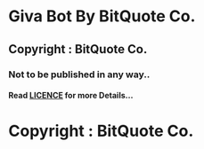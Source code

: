 # Giva Bot By BitQuote Co.
## Copyright : BitQuote Co.
### Not to be published in any way..
#### Read [LICENCE](https://github.com/NodoY5/giva-bot/blob/main/LICENSE) for more Details...
# Copyright : BitQuote Co.
